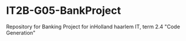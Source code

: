 # IT2B-G05-BankProject
Repository for Banking Project for inHolland haarlem IT, term 2.4 "Code Generation"
